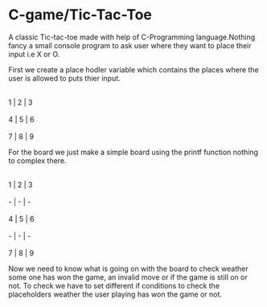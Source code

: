# C-game/Tic-Tac-Toe

A classic Tic-tac-toe made with help of C-Programming language.Nothing fancy a small console program to ask user where they want to place their input i.e X or O.

First we create a place hodler variable which contains the places where the user is allowed to puts thier input. 

<br />1 | 2 | 3 <br />
<br />4 | 5 | 6 <br />
<br />7 | 8 | 9 <br />


For the board we just make a simple board using the printf function nothing to complex there.

<br />1 | 2 | 3 <br />
<br />- | - | - <br />
<br />4 | 5 | 6 <br />
<br />- | - | - <br />
<br />7 | 8 | 9 <br />

Now we need to know what is going on with the board to check weather some one has won the game, an invalid move or if the game is still on or not.
To check we have to set different if conditions to check the placeholders weather the user playing has won the game or not.
